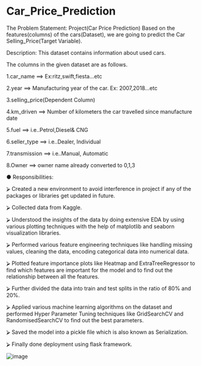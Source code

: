 # Car_Price_Prediction

The Problem Statement: 
Project(Car Price Prediction) Based on the features(columns) of the cars(Dataset), we are going to predict the Car Selling_Price(Target Variable).

Description:
This dataset contains information about used cars.

The columns in the given dataset are as follows.

1.car_name ==> Ex:ritz,swift,fiesta...etc

2.year ==> Manufacturing year of the car. Ex: 2007,2018...etc

3.selling_price(Dependent Column)

4.km_driven ==> Number of kilometers the car travelled since manufacture date

5.fuel ==> i.e..Petrol,Diesel& CNG

6.seller_type ==> i.e..Dealer, Individual

7.transmission ==> i.e..Manual, Automatic

8.Owner ==> owner name already converted to 0,1,3


●	Responsibilities:

⮚	Created a new environment to avoid interference in project if any of the packages or libraries get updated in future.

⮚	Collected data from Kaggle.

⮚	Understood the insights of the data by doing extensive EDA by using various plotting techniques with the help of matplotlib and seaborn visualization libraries.

⮚	Performed various feature engineering techniques like handling missing values, cleaning the data, encoding categorical data into numerical data.

⮚	Plotted feature importance plots like Heatmap and ExtraTreeRegressor to find which features are important for the model and to find out the relationship between all the features.

⮚	Further divided the data into train and test splits in the ratio of 80% and 20%.

⮚	Applied various machine learning algorithms on the dataset and performed Hyper Parameter Tuning techniques like GridSearchCV and RandomisedSearchCV to find out the best parameters.

⮚	Saved the model into a pickle file which is also known as Serialization.

⮚	Finally done deployment using flask framework.

![image](https://user-images.githubusercontent.com/85214522/123390335-6d564080-d5b8-11eb-80a7-48d0dbb53381.png)

